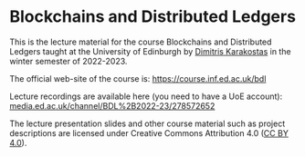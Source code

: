 # Blockchains and Distributed Ledgers

This is the lecture material for the course Blockchains and Distributed Ledgers taught at the University of Edinburgh by <a href="https://dimkarakostas.com">Dimitris Karakostas</a> in the winter semester of 2022-2023.

The official web-site of the course is: <a href="https://course.inf.ed.ac.uk/bdl">https://course.inf.ed.ac.uk/bdl</a>

Lecture recordings are available here (you need to have a UoE account): <a href="https://media.ed.ac.uk/channel/BDL%2B2022-23/278572652">media.ed.ac.uk/channel/BDL%2B2022-23/278572652</a>

The lecture presentation slides and other course material such as project descriptions are licensed under Creative Commons Attribution 4.0 (<a href="https://creativecommons.org/licenses/by/4.0/">CC BY 4.0</a>).

